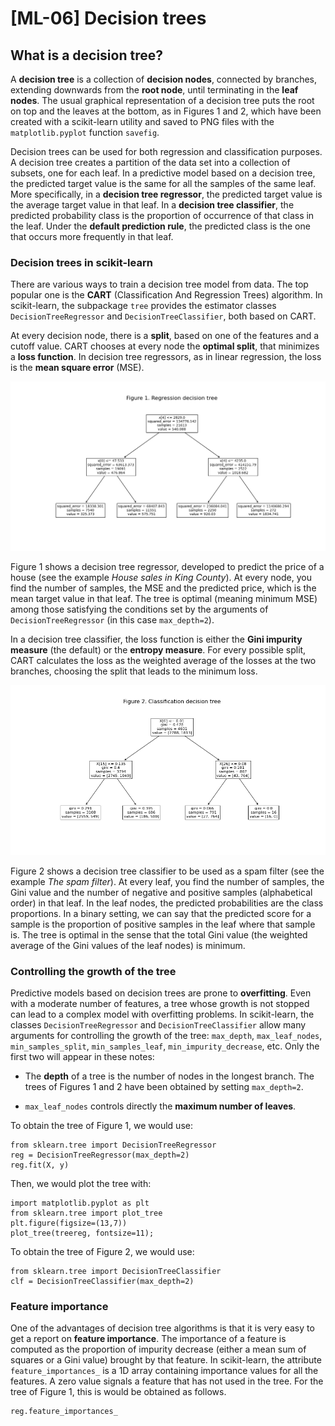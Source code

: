 # [ML-06] Decision trees

## What is a decision tree?

A **decision tree** is a collection of **decision nodes**, connected by branches, extending downwards from the **root node**, until terminating in the **leaf nodes**. The usual graphical representation of a decision tree puts the root on top and the leaves at the bottom, as in Figures 1 and 2, which have been created with a scikit-learn utility and saved to PNG files with the `matplotlib.pyplot` function `savefig`.

Decision trees can be used for both regression and classification purposes. A decision tree creates a partition of the data set into a collection of subsets, one for each leaf. In a predictive model based on a decision tree, the predicted target value is the same for all the samples of the same leaf. More specifically, in a **decision tree regressor**, the predicted target value is the average target value in that leaf. In a **decision tree classifier**, the predicted probability class is the proportion of occurrence of that class in the leaf. Under the **default prediction rule**, the predicted class is the one that occurs more frequently in that leaf.

### Decision trees in scikit-learn

There are various ways to train a decision tree model from data. The top popular one is the **CART** (Classification And Regression Trees) algorithm. In scikit-learn, the subpackage `tree` provides the estimator classes `DecisionTreeRegressor` and `DecisionTreeClassifier`, both based on CART.

At every decision node, there is a **split**, based on one of the features and a cutoff value. CART chooses at every node the **optimal split**, that minimizes a **loss function**. In decision tree regressors, as in linear regression, the loss is the **mean square error** (MSE).

![](https://github.com/cinnData/MLearning/blob/main/Figures/fig_6.1.png)

Figure 1 shows a decision tree regressor, developed to predict the price of a house (see the example *House sales in King County*). At every node, you find the number of samples, the MSE and the predicted price, which is the mean target value in that leaf. The tree is optimal (meaning minimum MSE) among those satisfying the conditions set by the arguments of `DecisionTreeRegressor` (in this case `max_depth=2`).

In a decision tree classifier, the loss function is either the **Gini impurity measure** (the default) or the **entropy measure**. For every possible split, CART calculates the loss as the weighted average of the losses at the two branches, choosing the split that leads to the minimum loss.

![](https://github.com/cinnData/MLearning/blob/main/Figures/fig_6.2.png)

Figure 2 shows a decision tree classifier to be used as a spam filter (see the example *The spam filter*). At every leaf, you find the number of samples, the Gini value and the number of negative and positive samples (alphabetical order) in that leaf. In the leaf nodes, the predicted probabilities are the class proportions. In a binary setting, we can say that the predicted score for a sample is the proportion of positive samples in the leaf where that sample is. The tree is optimal in the sense that the total Gini value (the weighted average of the Gini values of the leaf nodes) is minimum.

### Controlling the growth of the tree

Predictive models based on decision trees are prone to **overfitting**. Even with a moderate number of features, a tree whose growth is not stopped can lead to a complex model with overfitting problems. In scikit-learn, the classes `DecisionTreeRegressor` and `DecisionTreeClassifier` allow many arguments for controlling the growth of the tree: `max_depth`, `max_leaf_nodes`, `min_samples_split`, `min_samples_leaf`, `min_impurity_decrease`, etc. Only the first two will appear in these notes:

* The **depth** of a tree is the number of nodes in the longest branch. The trees of Figures 1 and 2 have been obtained by setting `max_depth=2`.

* `max_leaf_nodes` controls directly the **maximum number of leaves**.

To obtain the tree of Figure 1, we would use:

```
from sklearn.tree import DecisionTreeRegressor
reg = DecisionTreeRegressor(max_depth=2)
reg.fit(X, y)
```

Then, we would plot the tree with:

```
import matplotlib.pyplot as plt
from sklearn.tree import plot_tree
plt.figure(figsize=(13,7))
plot_tree(treereg, fontsize=11);
```

To obtain the tree of Figure 2, we would use:

```
from sklearn.tree import DecisionTreeClassifier
clf = DecisionTreeClassifier(max_depth=2)
```

### Feature importance

One of the advantages of decision tree algorithms is that it is very easy to get a report on **feature importance**. The importance of a feature is computed as the proportion of impurity decrease (either a mean sum of squares or a Gini value) brought by that feature. In scikit-learn, the attribute `feature_importances_` is a 1D array containing importance values for all the features. A zero value signals a feature that has not used in the tree. For the tree of Figure 1, this is would be obtained as follows.

```
reg.feature_importances_
```
